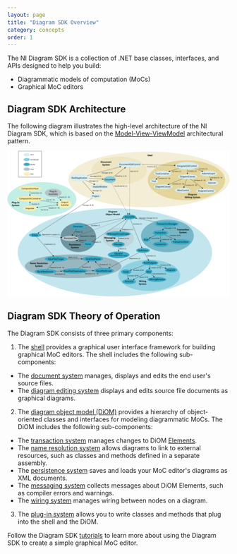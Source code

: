 ```yaml
---
layout: page
title: "Diagram SDK Overview"
category: concepts
order: 1
---
```


The NI Diagram SDK is a collection of .NET base classes, interfaces, and APIs designed to help you build:

* Diagrammatic models of computation (MoCs)
* Graphical MoC editors

## Diagram SDK Architecture

The following diagram illustrates the high-level architecture of the NI Diagram SDK, which is based on the [Model-View-ViewModel][MVVM] architectural pattern.

![Architectural Overview][Architectural_Overview]

## Diagram SDK Theory of Operation

The Diagram SDK consists of three primary components:

1. The [shell] provides a graphical user interface framework for building graphical MoC editors. The shell includes the following sub-components:
* The [document system][document_system] manages, displays and edits the end user's source files.
* The [diagram editing system][diagram_editing_system] displays and edits source file documents as graphical diagrams.
2. The [diagram object model (DiOM)][DiOM] provides a hierarchy of object-oriented classes and interfaces for modeling diagrammatic MoCs. The DiOM includes the following sub-components:
* The [transaction system][transaction_system] manages changes to DiOM [Elements].
* The [name resolution system][name_resolution_system] allows diagrams to link to external resources, such as classes and methods defined in a separate assembly.
* The [persistence system][persistence_system] saves and loads your MoC editor's diagrams as XML documents.
* The [messaging system][messaging_system] collects messages about DiOM Elements, such as compiler errors and warnings.
* The [wiring system][wiring_system] manages wiring between nodes on a diagram.
3. The [plug-in system][plug-in_system] allows you to write classes and methods that plug into the shell and the DiOM.

Follow the Diagram SDK [tutorials] to learn more about using the Diagram SDK to create a simple graphical MoC editor.

[MVVM]: ../InProgress.html
[shell]: ../InProgress.html
[document_system]: ../InProgress.html
[diagram_editing_system]: ../InProgress.html
[DiOM]: ../InProgress.html
[transaction_system]: ../InProgress.html
[Elements]: ../InProgress.html
[name_resolution_system]: ../InProgress.html
[persistence_system]: ../InProgress.html
[messaging_system]: ../InProgress.html
[wiring_system]: ../InProgress.html
[plug-in_system]: ../InProgress.html
[tutorials]: ../InProgress.html	

[Architectural_Overview]: DiagramSDKRelationships.png